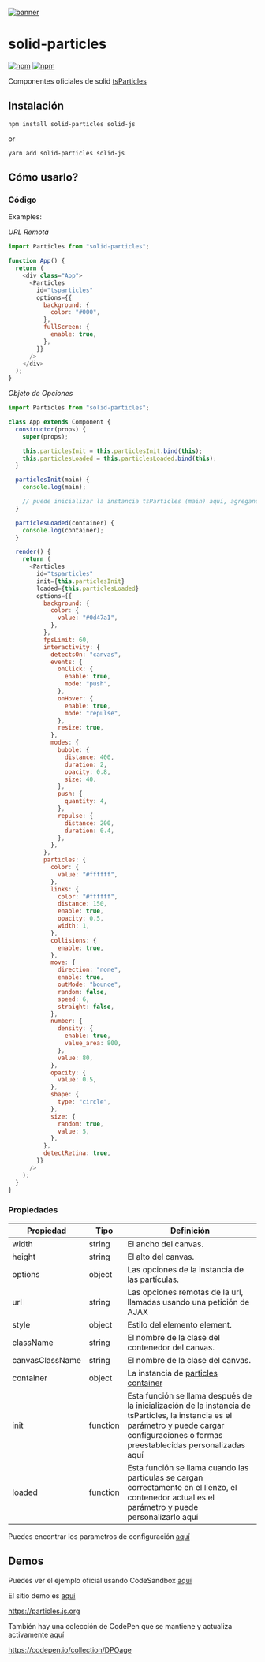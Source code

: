 [![banner](https://particles.js.org/images/banner2.png)](https://particles.js.org)

# solid-particles

[![npm](https://img.shields.io/npm/v/solid-particles)](https://www.npmjs.com/package/solid-particles) [![npm](https://img.shields.io/npm/dm/solid-particles)](https://www.npmjs.com/package/solid-particles)

Componentes oficiales de solid [tsParticles](https://github.com/matteobruni/tsparticles)

## Instalación

```shell
npm install solid-particles solid-js
```

or

```shell
yarn add solid-particles solid-js
```

## Cómo usarlo?

### Código

Examples:

_URL Remota_

```javascript
import Particles from "solid-particles";

function App() {
  return (
    <div class="App">
      <Particles
        id="tsparticles"
        options={{
          background: {
            color: "#000",
          },
          fullScreen: {
            enable: true,
          },
        }}
      />
    </div>
  );
}
```

_Objeto de Opciones_

```javascript
import Particles from "solid-particles";

class App extends Component {
  constructor(props) {
    super(props);

    this.particlesInit = this.particlesInit.bind(this);
    this.particlesLoaded = this.particlesLoaded.bind(this);
  }

  particlesInit(main) {
    console.log(main);

    // puede inicializar la instancia tsParticles (main) aquí, agregando formas personalizadas o ajustes preestablecidos
  }

  particlesLoaded(container) {
    console.log(container);
  }

  render() {
    return (
      <Particles
        id="tsparticles"
        init={this.particlesInit}
        loaded={this.particlesLoaded}
        options={{
          background: {
            color: {
              value: "#0d47a1",
            },
          },
          fpsLimit: 60,
          interactivity: {
            detectsOn: "canvas",
            events: {
              onClick: {
                enable: true,
                mode: "push",
              },
              onHover: {
                enable: true,
                mode: "repulse",
              },
              resize: true,
            },
            modes: {
              bubble: {
                distance: 400,
                duration: 2,
                opacity: 0.8,
                size: 40,
              },
              push: {
                quantity: 4,
              },
              repulse: {
                distance: 200,
                duration: 0.4,
              },
            },
          },
          particles: {
            color: {
              value: "#ffffff",
            },
            links: {
              color: "#ffffff",
              distance: 150,
              enable: true,
              opacity: 0.5,
              width: 1,
            },
            collisions: {
              enable: true,
            },
            move: {
              direction: "none",
              enable: true,
              outMode: "bounce",
              random: false,
              speed: 6,
              straight: false,
            },
            number: {
              density: {
                enable: true,
                value_area: 800,
              },
              value: 80,
            },
            opacity: {
              value: 0.5,
            },
            shape: {
              type: "circle",
            },
            size: {
              random: true,
              value: 5,
            },
          },
          detectRetina: true,
        }}
      />
    );
  }
}
```

### Propiedades

| Propiedad            | Tipo     | Definición                                                                                                                                         |
| --------------- | -------- | -------------------------------------------------------------------------------------------------------------------------------------------------- |
| width           | string   | El ancho del canvas.                                                                                                                            |
| height          | string   | El alto del canvas.                                                                                                                           |
| options         | object   | Las opciones de la instancia de las partículas.                                                                                                             |
| url             | string   | Las opciones remotas de la url, llamadas usando una petición de AJAX                                                                                                 |
| style           | object   | Estilo del elemento element.                                                                                                                    |
| className       | string   | El nombre de la clase del contenedor del canvas.                                                                                                              |
| canvasClassName | string   | El nombre de la clase del canvas.                                                                                                                      |
| container       | object   | La instancia de [particles container](https://particles.js.org/docs/modules/Core_Container.html)                                              |
| init            | function | Esta función se llama después de la inicialización de la instancia de tsParticles, la instancia es el parámetro y puede cargar configuraciones o formas preestablecidas personalizadas aquí |
| loaded          | function | Esta función se llama cuando las partículas se cargan correctamente en el lienzo, el contenedor actual es el parámetro y puede personalizarlo aquí        |

Puedes encontrar los parametros de configuración [aquí](https://particles.js.org)

## Demos
Puedes ver el ejemplo oficial usando CodeSandbox [aquí](https://codesandbox.io/s/condescending-dan-7e0r9)

El sitio demo es [aquí](https://particles.js.org)

<https://particles.js.org>

También hay una colección de CodePen que se mantiene y actualiza activamente [aquí](https://codepen.io/collection/DPOage)

<https://codepen.io/collection/DPOage>
